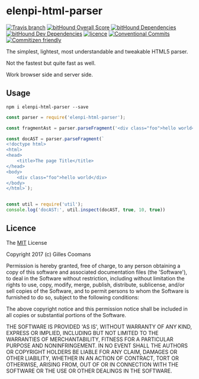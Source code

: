 # elenpi-html-parser

[![Travis branch](https://img.shields.io/travis/nomocas/elenpi-html-parser/master.svg)](https://travis-ci.org/nomocas/elenpi-html-parser)
[![bitHound Overall Score](https://www.bithound.io/github/nomocas/elenpi-html-parser/badges/score.svg)](https://www.bithound.io/github/nomocas/elenpi-html-parser)
[![bitHound Dependencies](https://www.bithound.io/github/nomocas/elenpi-html-parser/badges/dependencies.svg)](https://www.bithound.io/github/nomocas/elenpi-html-parser/master/dependencies/npm)
[![bitHound Dev Dependencies](https://www.bithound.io/github/nomocas/elenpi-html-parser/badges/devDependencies.svg)](https://www.bithound.io/github/nomocas/elenpi-html-parser/master/dependencies/npm)
[![licence](https://img.shields.io/npm/l/elenpi-html-parser.svg)](https://spdx.org/licenses/MIT)
[![Conventional Commits](https://img.shields.io/badge/Conventional%20Commits-1.0.0-yellow.svg)](https://conventionalcommits.org)
[![Commitizen friendly](https://img.shields.io/badge/commitizen-friendly-brightgreen.svg)](http://commitizen.github.io/cz-cli/)

The simplest, lightest, most understandable and tweakable HTML5 parser.

Not the fastest but quite fast as well.

Work browser side and server side.

## Usage


```shell
npm i elenpi-html-parser --save
```

```javascript
const parser = require('elenpi-html-parser');

const fragmentAst = parser.parseFragment('<div class="foo">hello world</div>');

const docAST = parser.parseFragment(`
<!doctype html>
<html>
<head>
    <title>The page Title</title>
</head>
<body>
    <div class="foo">hello world</div>
</body>
</html>`);


const util = require('util');
console.log('docAST:', util.inspect(docAST, true, 10, true))

```

## Licence

The [MIT](http://opensource.org/licenses/MIT) License

Copyright 2017 (c) Gilles Coomans

Permission is hereby granted, free of charge, to any person obtaining a copy of this software and associated documentation files (the 'Software'), to deal in the Software without restriction, including without limitation the rights to use, copy, modify, merge, publish, distribute, sublicense, and/or sell copies of the Software, and to permit persons to whom the Software is furnished to do so, subject to the following conditions:

The above copyright notice and this permission notice shall be included in all copies or substantial portions of the Software.

THE SOFTWARE IS PROVIDED 'AS IS', WITHOUT WARRANTY OF ANY KIND, EXPRESS OR IMPLIED, INCLUDING BUT NOT LIMITED TO THE WARRANTIES OF MERCHANTABILITY, FITNESS FOR A PARTICULAR PURPOSE AND NONINFRINGEMENT. IN NO EVENT SHALL THE AUTHORS OR COPYRIGHT HOLDERS BE LIABLE FOR ANY CLAIM, DAMAGES OR OTHER LIABILITY, WHETHER IN AN ACTION OF CONTRACT, TORT OR OTHERWISE, ARISING FROM, OUT OF OR IN CONNECTION WITH THE SOFTWARE OR THE USE OR OTHER DEALINGS IN THE SOFTWARE.
